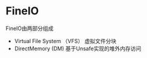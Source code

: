 # FineIO


FineIO由两部分组成
  - Virtual File System （VFS）  虚拟文件分块
  - DirectMemory (DM)  基于Unsafe实现的堆外内存访问